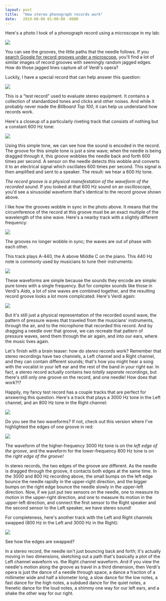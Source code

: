 ```yaml
---
layout: post
title:  "How stereo phonograph records work"
date:   2019-08-06 01:00:00 -0800
---
```


Here's a photo I took of a phonograph record using a microscope in my lab:

<img src="/assets/side2.png">

You can see the grooves, the little paths that the needle follows.  If you [search Google for record grooves under a microscope](https://www.google.com/search?q=record+groove+microscope), you'll find a lot of similar images of record grooves with seemingly random jagged edges.  How do those jagged lines capture all of Verdi's opera?

Luckily, I have a special record that can help answer this question:

<img src="/assets/record.jpeg">

<!--more-->

This is a "test record" used to evaluate stereo equipment.  It contains a collection of standardized tones and clicks and other noises.  And while it probably never made the *Billboard Top 100*, it can help us understand how records work.

Here's a closeup of a particularly riveting track that consists of nothing but a constant 600 Hz tone:

<img src="/assets/track_05.png">

Using this simple tone, we can see how the sound is encoded in the record.  The groove for this simple tone is just a sine wave; when the needle is being dragged through it, this groove wobbles the needle back and forth 600 times per second.  A sensor on the needle detects this wobble and converts it to an electrical signal which oscillates 600 times per second.  This signal is then amplified and sent to a speaker.  The result:  we hear a 600 Hz tone.

*The record groove is a physical manefestation of the waveform of the recorded sound.*  If you looked at that 600 Hz sound on an oscilloscope, you'd see a sinusoidal waveform that's identical to the record groove shown above.

I like how the grooves wobble in sync in the photo above.  It means that the circumference of the record at this groove must be an exact multiple of the wavelength of the sine wave.  Here's a nearby track with a slightly different frequency:

<img src="/assets/track_05b.png">

The grooves no longer wobble in sync; the waves are out of phase with each other.

This track plays A-440, the A above Middle C on the piano.  This 440 Hz note is commonly used by musicians to tune their instruments:

<img src="/assets/track_08.png">

These waveforms are simple because the sounds they encode are simple:  pure tones with a single frequency.  But for complex sounds like those in Verdi's *Aida*, a lot of sine waves are combined together, and the resulting record groove looks a lot more complicated.  Here's Verdi again:

<img src="/assets/side2.png">

But it's still just a physical representation of the recorded sound wave, the pattern of pressure waves that traveled from the musicians' instruments, through the air, and to the microphone that recorded this record.  And by dragging a needle over that groove, we can recreate that pattern of pressure waves, send them through the air again, and into our ears, where the music lives again.

Let's finish with a brain teaser:  how do *stereo* records work?  Remember that stereo recordings have two channels, a Left channel and a Right channel, and they can contain different sounds; that's how you might hear a song with the vocalist in your left ear and the rest of the band in your right ear.  In fact, a stereo record actually contains *two totally separate recordings*, but there's still only one groove on the record, and one needle!  How does that work?!?

Happily, my fancy test record has a couple tracks that are perfect for answering this question.  Here's a track that plays a 3000 Hz tone in the Left channel, and an 800 Hz tone in the Right channel:

<img src="/assets/track_10.png">

Do you see the two waveforms?  If not, check out this version where I've highlighted the edges of one groove in red:

<img src="/assets/track_10_highlighted.png">

The waveform of the higher-frequency 3000 Hz tone is on the *left edge of the groove*, and the waveform for the lower-frequency 800 Hz tone is on the *right edge of the groove!*

In stereo records, the two edges of the groove are different.  As the needle is dragged through the groove, it contacts both edges at the same time.  In the 3000 and 800 Hz recording above, the small bumps on the left edge bounce the needle rapidly in the upper-right direction, and the bigger bumps on the right edge bounce the needle slowly in the upper-left direction.  Now, if we just put *two* sensors on the needle, one to measure its motion in the upper-right direction, and one to measure its motion in the upper-left direction, and connect the first sensor to the Right speaker and the second sensor to the Left speaker, we have stereo sound!

For completeness, here's another track with the Left and Right channels swapped (800 Hz in the Left and 3000 Hz in the Right):

<img src="/assets/track_09.png">

See how the edges are swapped?

In a stereo record, the needle isn't just bouncing back and forth; it's actually moving in two dimensions, sketching out a path that's basically a plot of the Left channel waveform vs. the Right channel waveform.  And if you view the needle's motion along the groove as travel in a third dimension, then Verdi's opera is just the dance of a needle through space, a dance a fraction of a millimeter wide and half a kilometer long, a slow dance for the low notes, a fast dance for the high notes, a subdued dance for the quiet notes, a frenetic dance for the loud notes, a shimmy one way for our left ears, and a shake the other way for our right.




